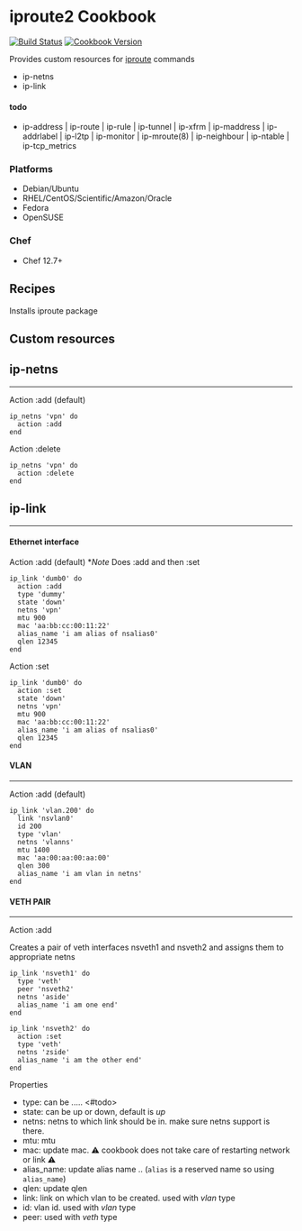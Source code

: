 # iproute2 Cookbook


[![Build Status](https://travis-ci.org/karthik-altiscale/iproute2-cookbook.svg?branch=master)](http://travis-ci.org/chef-cookbooks/iproute2) [![Cookbook Version](https://img.shields.io/cookbook/v/iproute2.svg)](https://supermarket.chef.io/cookbooks/iproute2)

Provides custom resources for [iproute](http://manpages.ubuntu.com/manpages/trusty/man8/ip.8.html) commands

* ip-netns
* ip-link

#### todo
* ip-address | ip-route | ip-rule | ip-tunnel | ip-xfrm | ip-maddress | ip-addrlabel | ip-l2tp | ip-monitor | ip-mroute(8) | ip-neighbour | ip-ntable | ip-tcp_metrics

### Platforms

- Debian/Ubuntu
- RHEL/CentOS/Scientific/Amazon/Oracle
- Fedora
- OpenSUSE

### Chef

- Chef 12.7+


## Recipes

Installs iproute package

## Custom resources

## ip-netns
---

Action :add (default)

```
ip_netns 'vpn' do
  action :add
end
```

Action :delete

```
ip_netns 'vpn' do
  action :delete
end
```

## ip-link
---

#### Ethernet interface

Action :add (default)
**Note* Does :add and then :set

```
ip_link 'dumb0' do
  action :add
  type 'dummy'
  state 'down'
  netns 'vpn'
  mtu 900
  mac 'aa:bb:cc:00:11:22'
  alias_name 'i am alias of nsalias0'
  qlen 12345
end
```

Action :set

```
ip_link 'dumb0' do
  action :set
  state 'down'
  netns 'vpn'
  mtu 900
  mac 'aa:bb:cc:00:11:22'
  alias_name 'i am alias of nsalias0'
  qlen 12345
end
```

#### VLAN
---
Action :add (default)
```
ip_link 'vlan.200' do
  link 'nsvlan0'
  id 200
  type 'vlan'
  netns 'vlanns'
  mtu 1400
  mac 'aa:00:aa:00:aa:00'
  qlen 300
  alias_name 'i am vlan in netns'
end
```

#### VETH PAIR
---

Action :add

Creates a pair of veth interfaces nsveth1 and nsveth2 and assigns them to appropriate netns

```
ip_link 'nsveth1' do
  type 'veth'
  peer 'nsveth2'
  netns 'aside'
  alias_name 'i am one end'
end
```

```
ip_link 'nsveth2' do
  action :set
  type 'veth'
  netns 'zside'
  alias_name 'i am the other end'
end
```



Properties
* type: can be ..... <#todo>
* state: can be up or down, default is *up*
* netns: netns to which link should be in. make sure netns support is there. 
* mtu: mtu
* mac: update mac. :warning: cookbook does not take care of restarting network or link :warning:
* alias_name: update alias name .. (`alias` is a reserved name so using `alias_name`)
* qlen: update qlen
* link: link on which vlan to be created. used with *vlan* type
* id: vlan id. used with *vlan* type
* peer: used with *veth* type 
